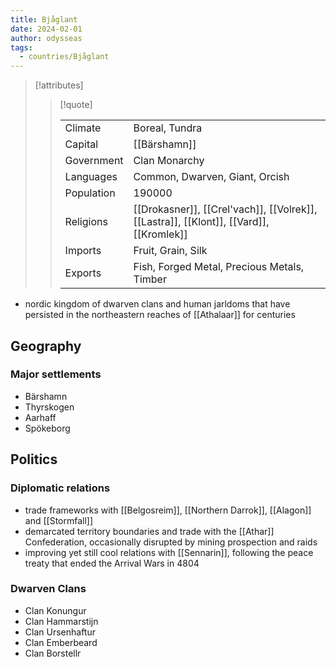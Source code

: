 ```yaml
---
title: Bjåglant
date: 2024-02-01
author: odysseas
tags:
  - countries/Bjåglant
---
```

> [!attributes]
> 
> > [!quote]
> >
> > | | |
> > | --- | --- |
> > | Climate | Boreal, Tundra |
> > | Capital | [[Bärshamn]] |
> > | Government | Clan Monarchy |
> > | Languages | Common, Dwarven, Giant, Orcish |
> > | Population | 190000 |
> > | Religions | [[Drokasner]], [[Crel'vach]], [[Volrek]], [[Lastra]], [[Klont]], [[Vard]], [[Kromlek]] |
> > | Imports | Fruit, Grain, Silk |
> > | Exports | Fish, Forged Metal, Precious Metals, Timber |

- nordic kingdom of dwarven clans and human jarldoms that have persisted in the northeastern reaches of [[Athalaar]] for centuries

## Geography

### Major settlements
- Bärshamn
- Thyrskogen
- Aarhaff
- Spökeborg

## Politics

### Diplomatic relations
- trade frameworks with [[Belgosreim]], [[Northern Darrok]], [[Alagon]] and [[Stormfall]]
- demarcated territory boundaries and trade with the [[Athar]] Confederation, occasionally disrupted by mining prospection and raids
- improving yet still cool relations with [[Sennarin]], following the peace treaty that ended the Arrival Wars in 4804

### Dwarven Clans

- Clan Konungur
- Clan Hammarstijn
- Clan Ursenhaftur
- Clan Emberbeard
- Clan Borstellr